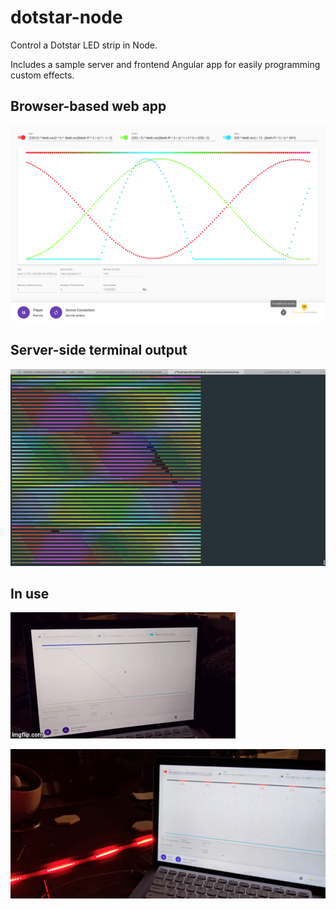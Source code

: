 # dotstar-node
Control a Dotstar LED strip in Node.

Includes a sample server and frontend Angular app for easily programming custom effects.

## Browser-based web app

![Angular App Screenshot](https://github.com/alexeden/dotstar-node/blob/master/doc/webapp-screenshot.png)

## Server-side terminal output

![Terminal Screenshot](https://github.com/alexeden/dotstar-node/blob/master/doc/terminal-screenshot.png)

## In use

![In Use GIF](https://github.com/alexeden/dotstar-node/blob/master/doc/demo.gif)

![In Use Photo](https://github.com/alexeden/dotstar-node/blob/master/doc/demo.jpg)
